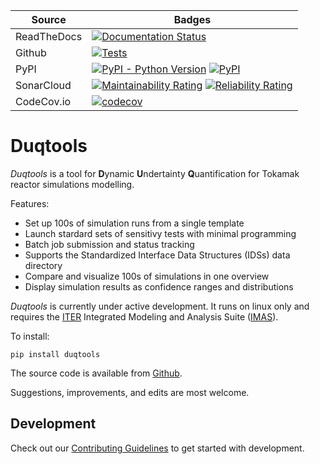 | Source | Badges |
| --- | --- |
| ReadTheDocs |[![Documentation Status](https://readthedocs.org/projects/duqtools/badge/?version=latest)](https://duqtools.readthedocs.io/en/latest/?badge=latest) |
| Github | [![Tests](https://github.com/CarbonCollective/fusion-dUQtools/actions/workflows/test.yaml/badge.svg)](https://github.com/CarbonCollective/fusion-dUQtools/actions/workflows/test.yaml) |
| PyPI | [![PyPI - Python Version](https://img.shields.io/pypi/pyversions/duqtools)](https://pypi.org/project/duqtools/) [![PyPI](https://img.shields.io/pypi/v/duqtools.svg?style=flat)](https://pypi.org/project/duqtools/) |
| SonarCloud | [![Maintainability Rating](https://sonarcloud.io/api/project_badges/measure?project=CarbonCollective_fusion-dUQtools&metric=sqale_rating)](https://sonarcloud.io/summary/new_code?id=CarbonCollective_fusion-dUQtools) [![Reliability Rating](https://sonarcloud.io/api/project_badges/measure?project=CarbonCollective_fusion-dUQtools&metric=reliability_rating)](https://sonarcloud.io/summary/new_code?id=CarbonCollective_fusion-dUQtools) |
| CodeCov.io | [![codecov](https://codecov.io/gh/CarbonCollective/fusion-dUQtools/branch/main/graph/badge.svg?token=TE9SBYJY8L)](https://codecov.io/gh/CarbonCollective/fusion-dUQtools)

# Duqtools

*Duqtools* is a tool for **D**ynamic **U**ndertainty **Q**uantification for Tokamak reactor simulations modelling.

Features:

- Set up 100s of simulation runs from a single template
- Launch stardard sets of sensitivy tests with minimal programming
- Batch job submission and status tracking
- Supports the Standardized Interface Data Structures (IDSs) data directory
- Compare and visualize 100s of simulations in one overview
- Display simulation results as confidence ranges and distributions

*Duqtools* is currently under active development. It runs on linux only and requires the [ITER](http://iter.org/) Integrated Modeling and Analysis Suite ([IMAS](https://confluence.iter.org/display/IMP)).

To install:

```console
pip install duqtools
```

The source code is available from [Github](https://github.com/CarbonCollective/fusion-dUQtools).

Suggestions, improvements, and edits are most welcome.


## Development

Check out our [Contributing Guidelines](CONTRIBUTING.md#Getting-started-with-develoment) to get started with development.
